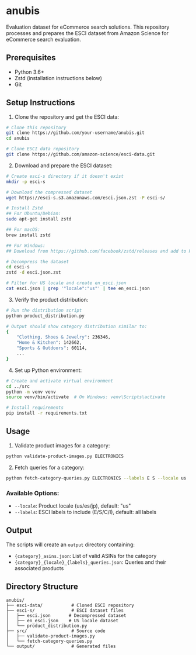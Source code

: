 # anubis

Evaluation dataset for eCommerce search solutions. This repository processes and prepares the ESCI dataset from Amazon Science for eCommerce search evaluation.

## Prerequisites

- Python 3.6+
- Zstd (installation instructions below)
- Git

## Setup Instructions

1. Clone the repository and get the ESCI data:

```bash
# Clone this repository
git clone https://github.com/your-username/anubis.git
cd anubis

# Clone ESCI data repository
git clone https://github.com/amazon-science/esci-data.git
```

2. Download and prepare the ESCI dataset:

```bash
# Create esci-s directory if it doesn't exist
mkdir -p esci-s

# Download the compressed dataset
wget https://esci-s.s3.amazonaws.com/esci.json.zst -P esci-s/

# Install Zstd
## For Ubuntu/Debian:
sudo apt-get install zstd

## For macOS:
brew install zstd

## For Windows:
## Download from https://github.com/facebook/zstd/releases and add to PATH

# Decompress the dataset
cd esci-s
zstd -d esci.json.zst

# Filter for US locale and create en_esci.json
cat esci.json | grep '"locale":"us"' | tee en_esci.json
```

3. Verify the product distribution:

```bash
# Run the distribution script
python product_distribution.py

# Output should show category distribution similar to:
{
    "Clothing, Shoes & Jewelry": 236346,
    "Home & Kitchen": 142662,
    "Sports & Outdoors": 60114,
    ...
}
```

4. Set up Python environment:

```bash
# Create and activate virtual environment
cd ../src
python -m venv venv
source venv/bin/activate  # On Windows: venv\Scripts\activate

# Install requirements
pip install -r requirements.txt
```

## Usage

1. Validate product images for a category:

```bash
python validate-product-images.py ELECTRONICS
```

2. Fetch queries for a category:

```bash
python fetch-category-queries.py ELECTRONICS --labels E S --locale us
```

### Available Options:

- `--locale`: Product locale (us/es/jp), default: "us"
- `--labels`: ESCI labels to include (E/S/C/I), default: all labels

## Output

The scripts will create an `output` directory containing:

- `{category}_asins.json`: List of valid ASINs for the category
- `{category}_{locale}_{labels}_queries.json`: Queries and their associated products

## Directory Structure

```
anubis/
├── esci-data/           # Cloned ESCI repository
├── esci-s/              # ESCI dataset files
│   ├── esci.json       # Decompressed dataset
│   ├── en_esci.json    # US locale dataset
│   └── product_distribution.py
├── src/                 # Source code
│   ├── validate-product-images.py
│   └── fetch-category-queries.py
└── output/              # Generated files
```
